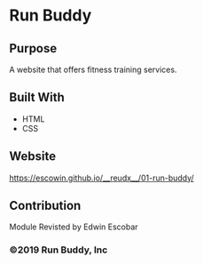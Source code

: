 # Run Buddy

## Purpose
A website that offers fitness training services.

## Built With
* HTML
* CSS

## Website
https://escowin.github.io/__reudx__/01-run-buddy/

## Contribution
Module Revisted by Edwin Escobar

### ©️2019 Run Buddy, Inc 
